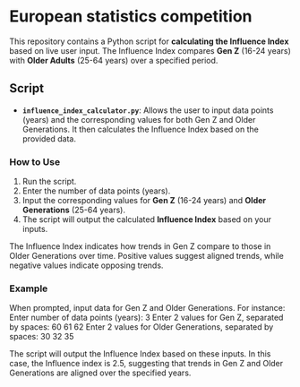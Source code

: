 # European statistics competition

This repository contains a Python script for **calculating the Influence Index** based on live user input. The Influence Index compares **Gen Z** (16-24 years) with **Older Adults** (25-64 years) over a specified period.

## Script

- **`influence_index_calculator.py`**: Allows the user to input data points (years) and the corresponding values for both Gen Z and Older Generations. It then calculates the Influence Index based on the provided data.

### How to Use

1. Run the script.
2. Enter the number of data points (years).
3. Input the corresponding values for **Gen Z** (16-24 years) and **Older Generations** (25-64 years).
4. The script will output the calculated **Influence Index** based on your inputs.

The Influence Index indicates how trends in Gen Z compare to those in Older Generations over time. Positive values suggest aligned trends, while negative values indicate opposing trends.

### Example

When prompted, input data for Gen Z and Older Generations. For instance:
Enter number of data points (years): 3
Enter 2 values for Gen Z, separated by spaces: 60 61 62 
Enter 2 values for Older Generations, separated by spaces: 30 32 35

The script will output the Influence Index based on these inputs. In this case, the Influence index is 2.5, suggesting that trends in Gen Z and Older Generations are aligned over the specified years.

